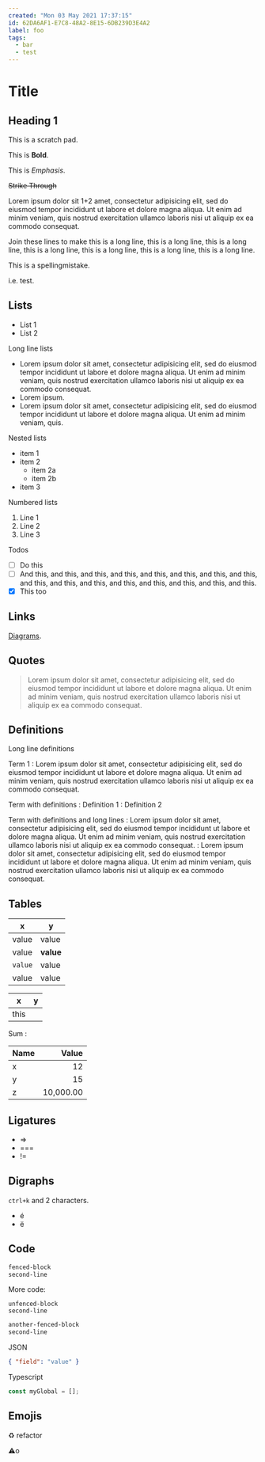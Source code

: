 ```yaml
---
created: "Mon 03 May 2021 17:37:15"
id: 62DA6AF1-E7C8-48A2-8E15-6DB239D3E4A2
label: foo
tags:
  - bar
  - test
---
```


<!-- vale write-good.E-Prime = NO -->

# Title

## Heading 1

This is a scratch pad.

This is **Bold**.

This is _Emphasis_.

~~Strike Through~~

Lorem ipsum dolor sit 1+2 amet, consectetur adipisicing elit, sed do eiusmod tempor
incididunt ut labore et dolore magna aliqua. Ut enim ad minim veniam, quis
nostrud exercitation ullamco laboris nisi ut aliquip ex ea commodo consequat.

Join these lines to make this is a long line, this is a long line, this is a long line, this is a long line, this is a long line, this is a long line, this is a long line.

This is a spellingmistake.

i.e. test.

## Lists

- List 1
- List 2

Long line lists

- Lorem ipsum dolor sit amet, consectetur adipisicing elit, sed do eiusmod
  tempor incididunt ut labore et dolore magna aliqua. Ut enim ad minim veniam,
  quis nostrud exercitation ullamco laboris nisi ut aliquip ex ea commodo
  consequat.
- Lorem ipsum.
- Lorem ipsum dolor sit amet, consectetur adipisicing elit, sed do eiusmod
  tempor incididunt ut labore et dolore magna aliqua. Ut enim ad minim veniam,
  quis.

Nested lists

- item 1
- item 2
  - item 2a
  - item 2b
- item 3

Numbered lists

1. Line 1
2. Line 2
3. Line 3

Todos

- [ ] Do this
- [ ] And this, and this, and this, and this, and this, and this, and this, and
      this, and this, and this, and this, and this, and this, and this, and
      this, and this.
- [x] This too

## Links

[Diagrams](./diagrams.md).

## Quotes

> Lorem ipsum dolor sit amet, consectetur adipisicing elit, sed do eiusmod
> tempor incididunt ut labore et dolore magna aliqua. Ut enim ad minim veniam,
> quis nostrud exercitation ullamco laboris nisi ut aliquip ex ea commodo
> consequat.

## Definitions

Long line definitions

Term 1 : Lorem ipsum dolor sit amet, consectetur adipisicing elit, sed do
eiusmod tempor incididunt ut labore et dolore magna aliqua. Ut enim ad minim
veniam, quis nostrud exercitation ullamco laboris nisi ut aliquip ex ea commodo
consequat.

Term with definitions : Definition 1 : Definition 2

Term with definitions and long lines : Lorem ipsum dolor sit amet, consectetur
adipisicing elit, sed do eiusmod tempor incididunt ut labore et dolore magna
aliqua. Ut enim ad minim veniam, quis nostrud exercitation ullamco laboris nisi
ut aliquip ex ea commodo consequat. : Lorem ipsum dolor sit amet, consectetur
adipisicing elit, sed do eiusmod tempor incididunt ut labore et dolore magna
aliqua. Ut enim ad minim veniam, quis nostrud exercitation ullamco laboris nisi
ut aliquip ex ea commodo consequat.

## Tables

| x       | y         |
| ------- | --------- |
| value   | value     |
| value   | **value** |
| `value` | value     |
| value   | value     |

| x    | y   |
| ---- | --- |
| this |     |

Sum :

| Name |     Value |
| ---- | --------: |
| x    |        12 |
| y    |        15 |
| z    | 10,000.00 |

## Ligatures

- =>
- ===
- !=

## Digraphs

`ctrl+k` and 2 characters.

- é
- ë

## Code

```bash
fenced-block
second-line
```

More code:

    unfenced-block
    second-line

```bash
another-fenced-block
second-line
```

JSON

```json
{ "field": "value" }
```

Typescript

```typescript
const myGlobal = [];
```

## Emojis

♻️ refactor

⚠️o

